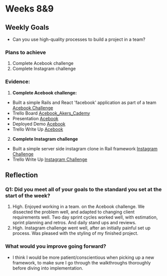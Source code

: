 # Weeks 8&9
## Weekly Goals

* Can you use high-quality processes to build a project in a team?

### Plans to achieve
1. Complete Acebook challenge
2. Complete Instagram challenge

### Evidence:
1. **Complete Acebook challenge:**

* Built a simple Rails and React 'facebook' application as part of a team [Acebook Challenge](https://github.com/sujee09/acebook-akers-cademy)
* Trello Board [Acebook_Akers_Cademy](https://trello.com/b/aoRRHBFY/acebookakerscademy)
* Presentation [Acebook](https://docs.google.com/presentation/d/1hnac1VmJ78h0zZlWT8KqGQdtyhto6FOcEFZhNdxePb8/edit?usp=sharing)
* Deployed Demo [Acebook](https://acebook-akers-cademy.herokuapp.com/)
* Trello Write Up [Acebook](https://trello.com/c/RKcwPRrC)

2. **Complete Instagram challenge**

* Built a simple server side instagram clone in Rail framework [Instagram Challenge](https://github.com/chriswhitehouse/instagram-challenge)
* Trello Write Up [Instagram Challenge](https://trello.com/c/y7K0lH16)


## Reflection

### Q1: Did you meet all of your goals to the standard you set at the start of the week?

1. High. Enjoyed working in a team. on the Acebook challenge. We dissected the problem well, and adapted to changing client requirements well. Two day sprint cycles worked well, with estimation, sprint planning and retros. And daily stand ups and reviews.
2. High. Instagram challenge went well, after an initially painful set up process. Was pleased with the styling of my finished project.


### What would you improve going forward?

* I think I would be more patient/conscientious when picking up a new framework, to make sure I go through the walkthroughs thoroughly before diving into implementation.

